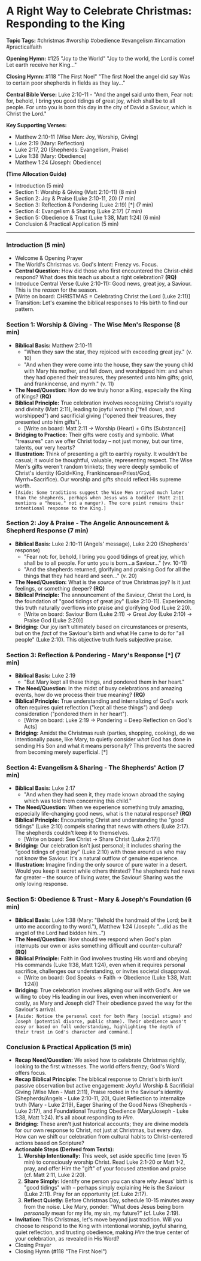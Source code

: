 # A Right Way to Celebrate Christmas: Responding to the King

**Topic Tags:** #christmas #worship #obedience #evangelism #incarnation #practicalfaith

**Opening Hymn:** #125 "Joy to the World"
"Joy to the world, the Lord is come! Let earth receive her King..."

**Closing Hymn:** #118 "The First Noel"
"The first Noel the angel did say Was to certain poor shepherds in fields as they lay..."

**Central Bible Verse:** Luke 2:10-11 - "And the angel said unto them, Fear not: for, behold, I bring you good tidings of great joy, which shall be to all people. For unto you is born this day in the city of David a Saviour, which is Christ the Lord."

**Key Supporting Verses:**
*   Matthew 2:10-11 (Wise Men: Joy, Worship, Giving)
*   Luke 2:19 (Mary: Reflection)
*   Luke 2:17, 20 (Shepherds: Evangelism, Praise)
*   Luke 1:38 (Mary: Obedience)
*   Matthew 1:24 (Joseph: Obedience)

**(Time Allocation Guide)**
*   Introduction (5 min)
*   Section 1: Worship & Giving (Matt 2:10-11) (8 min)
*   Section 2: Joy & Praise (Luke 2:10-11, 20) (7 min)
*   Section 3: Reflection & Pondering (Luke 2:19) [*] (7 min)
*   Section 4: Evangelism & Sharing (Luke 2:17) (7 min)
*   Section 5: Obedience & Trust (Luke 1:38, Matt 1:24) (6 min)
*   Conclusion & Practical Application (5 min)

---

### Introduction (5 min)

*   Welcome & Opening Prayer
*   The World's Christmas vs. God's Intent: Frenzy vs. Focus.
*   **Central Question:** How did those who first encountered the Christ-child respond? What does this teach *us* about a right celebration? **(RQ)**
*   Introduce Central Verse (Luke 2:10-11): Good news, great joy, a Saviour. This is the *reason* for the season.
*   [Write on board: CHRISTMAS = Celebrating Christ the Lord (Luke 2:11)]
*   Transition: Let's examine the biblical responses to His birth to find our pattern.

### Section 1: Worship & Giving - The Wise Men's Response (8 min)

*   **Biblical Basis:** Matthew 2:10-11
    *   "When they saw the star, they rejoiced with exceeding great joy." (v. 10)
    *   "And when they were come into the house, they saw the young child with Mary his mother, and fell down, and worshipped him: and when they had opened their treasures, they presented unto him gifts; gold, and frankincense, and myrrh." (v. 11)
*   **The Need/Question:** How do we truly honor a King, especially the King of Kings? **(RQ)**
*   **Biblical Principle:** True celebration involves recognizing Christ's royalty and divinity (Matt 2:11), leading to joyful worship ("fell down, and worshipped") and sacrificial giving ("opened their treasures, they presented unto him gifts").
    *   [Write on board: Matt 2:11 -> Worship (Heart) + Gifts (Substance)]
*   **Bridging to Practice:** Their gifts were costly and symbolic. What "treasures" can we offer Christ today – not just money, but our time, talents, our very hearts?
*   **Illustration:** Think of presenting a gift to earthly royalty. It wouldn't be casual; it would be thoughtful, valuable, representing respect. The Wise Men's gifts weren't random trinkets; they were deeply symbolic of Christ's identity (Gold=King, Frankincense=Priest/God, Myrrh=Sacrifice). Our worship and gifts should reflect His supreme worth.
*   `[Aside: Some traditions suggest the Wise Men arrived much later than the shepherds, perhaps when Jesus was a toddler (Matt 2:11 mentions a "house," not a manger). The core point remains their intentional response to the King.]`

### Section 2: Joy & Praise - The Angelic Announcement & Shepherd Response (7 min)

*   **Biblical Basis:** Luke 2:10-11 (Angels' message), Luke 2:20 (Shepherds' response)
    *   "Fear not: for, behold, I bring you good tidings of great joy, which shall be to all people. For unto you is born...a Saviour..." (vv. 10-11)
    *   "And the shepherds returned, glorifying and praising God for all the things that they had heard and seen..." (v. 20)
*   **The Need/Question:** What is the *source* of true Christmas joy? Is it just feelings, or something deeper? **(RQ)**
*   **Biblical Principle:** The announcement of the Saviour, Christ the Lord, is the foundation of "good tidings of great joy" (Luke 2:10-11). Experiencing this truth naturally overflows into praise and glorifying God (Luke 2:20).
    *   [Write on board: Saviour Born (Luke 2:11) -> Great Joy (Luke 2:10) -> Praise God (Luke 2:20)]
*   **Bridging:** Our joy isn't ultimately based on circumstances or presents, but on the *fact* of the Saviour's birth and what He came to do for "all people" (Luke 2:10). This objective truth fuels subjective praise.

### Section 3: Reflection & Pondering - Mary's Response [*] (7 min)

*   **Biblical Basis:** Luke 2:19
    *   "But Mary kept all these things, and pondered them in her heart."
*   **The Need/Question:** In the midst of busy celebrations and amazing events, how do we process their true meaning? **(RQ)**
*   **Biblical Principle:** True understanding and internalizing of God's work often requires quiet reflection ("kept all these things") and deep consideration ("pondered them in her heart").
    *   [Write on board: Luke 2:19 -> Pondering = Deep Reflection on God's Acts]
*   **Bridging:** Amidst the Christmas rush (parties, shopping, cooking), do we intentionally pause, like Mary, to quietly consider *what* God has done in sending His Son and what it means personally? This prevents the sacred from becoming merely superficial. [*]

### Section 4: Evangelism & Sharing - The Shepherds' Action (7 min)

*   **Biblical Basis:** Luke 2:17
    *   "And when they had seen it, they made known abroad the saying which was told them concerning this child."
*   **The Need/Question:** When we experience something truly amazing, especially life-changing good news, what is the natural response? **(RQ)**
*   **Biblical Principle:** Encountering Christ and understanding the "good tidings" (Luke 2:10) compels sharing that news with others (Luke 2:17). The shepherds couldn't keep it to themselves.
    *   [Write on board: See Christ -> Share Christ (Luke 2:17)]
*   **Bridging:** Our celebration isn't just personal; it includes sharing the "good tidings of great joy" (Luke 2:10) with those around us who may not know the Saviour. It's a natural outflow of genuine experience.
*   **Illustration:** Imagine finding the only source of pure water in a desert. Would you keep it secret while others thirsted? The shepherds had news far greater – the source of living water, the Saviour! Sharing was the only loving response.

### Section 5: Obedience & Trust - Mary & Joseph's Foundation (6 min)

*   **Biblical Basis:** Luke 1:38 (Mary: "Behold the handmaid of the Lord; be it unto me according to thy word."), Matthew 1:24 (Joseph: "...did as the angel of the Lord had bidden him...")
*   **The Need/Question:** How should we respond when God's plan interrupts our own or asks something difficult and counter-cultural? **(RQ)**
*   **Biblical Principle:** Faith in God involves trusting His word and obeying His commands (Luke 1:38, Matt 1:24), even when it requires personal sacrifice, challenges our understanding, or invites societal disapproval.
    *   [Write on board: God Speaks -> Faith -> Obedience (Luke 1:38, Matt 1:24)]
*   **Bridging:** True celebration involves aligning our will with God's. Are we willing to obey His leading in our lives, even when inconvenient or costly, as Mary and Joseph did? Their obedience paved the way for the Saviour's arrival.
*   `[Aside: Notice the personal cost for both Mary (social stigma) and Joseph (potential divorce, public shame). Their obedience wasn't easy or based on full understanding, highlighting the depth of their trust in God's character and command.]`

### Conclusion & Practical Application (5 min)

*   **Recap Need/Question:** We asked how to celebrate Christmas rightly, looking to the first witnesses. The world offers frenzy; God's Word offers focus.
*   **Recap Biblical Principle:** The biblical response to Christ's birth isn't passive observation but active engagement: Joyful Worship & Sacrificial Giving (Wise Men - Matt 2:11), Praise rooted in the Saviour's identity (Shepherds/Angels - Luke 2:10-11, 20), Quiet Reflection to internalize truth (Mary - Luke 2:19), Eager Sharing of the Good News (Shepherds - Luke 2:17), and Foundational Trusting Obedience (Mary/Joseph - Luke 1:38, Matt 1:24). It's all about responding *to Him*.
*   **Bridging:** These aren't just historical accounts; they are divine models for our own response to Christ, not just at Christmas, but every day. How can we shift our celebration from cultural habits to Christ-centered actions based on Scripture?
*   **Actionable Steps (Derived from Texts):**
    1.  **Worship Intentionally:** This week, set aside specific time (even 15 min) to consciously worship Christ. Read Luke 2:1-20 or Matt 1-2, pray, and offer Him the "gift" of your focused attention and praise (cf. Matt 2:11, Luke 2:20).
    2.  **Share Simply:** Identify one person you can share *why* Jesus' birth is "good tidings" with – perhaps simply explaining He is the Saviour (Luke 2:11). Pray for an opportunity (cf. Luke 2:17).
    3.  **Reflect Quietly:** Before Christmas Day, schedule 10-15 minutes away from the noise. Like Mary, ponder: "What does Jesus being born *personally* mean for my life, my sin, my future?" (cf. Luke 2:19).
*   **Invitation:** This Christmas, let's move beyond just tradition. Will you choose to respond to the King with intentional worship, joyful sharing, quiet reflection, and trusting obedience, making *Him* the true center of your celebration, as revealed in His Word?
*   Closing Prayer
*   Closing Hymn (#118 "The First Noel")